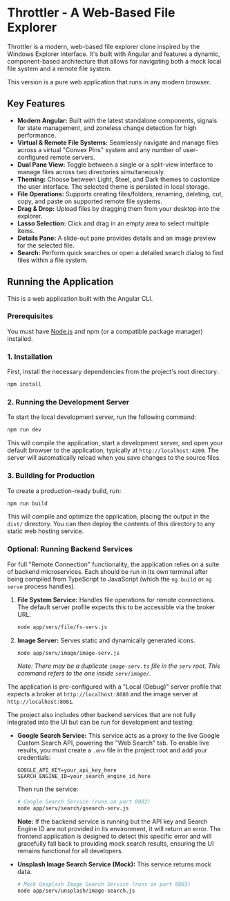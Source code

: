 # Throttler - A Web-Based File Explorer

Throttler is a modern, web-based file explorer clone inspired by the Windows Explorer interface. It's built with Angular and features a dynamic, component-based architecture that allows for navigating both a mock local file system and a remote file system.

This version is a pure web application that runs in any modern browser.

## Key Features

- **Modern Angular:** Built with the latest standalone components, signals for state management, and zoneless change detection for high performance.
- **Virtual & Remote File Systems:** Seamlessly navigate and manage files across a virtual "Convex Pins" system and any number of user-configured remote servers.
- **Dual Pane View:** Toggle between a single or a split-view interface to manage files across two directories simultaneously.
- **Theming:** Choose between Light, Steel, and Dark themes to customize the user interface. The selected theme is persisted in local storage.
- **File Operations:** Supports creating files/folders, renaming, deleting, cut, copy, and paste on supported remote file systems.
- **Drag & Drop:** Upload files by dragging them from your desktop into the explorer.
- **Lasso Selection:** Click and drag in an empty area to select multiple items.
- **Details Pane:** A slide-out pane provides details and an image preview for the selected file.
- **Search:** Perform quick searches or open a detailed search dialog to find files within a file system.

## Running the Application

This is a web application built with the Angular CLI.

### Prerequisites

You must have [Node.js](https://nodejs.org/) and npm (or a compatible package manager) installed.

### 1. Installation

First, install the necessary dependencies from the project's root directory:

```bash
npm install
```

### 2. Running the Development Server

To start the local development server, run the following command:

```bash
npm run dev
```

This will compile the application, start a development server, and open your default browser to the application, typically at `http://localhost:4200`. The server will automatically reload when you save changes to the source files.

### 3. Building for Production

To create a production-ready build, run:

```bash
npm run build
```
This will compile and optimize the application, placing the output in the `dist/` directory. You can then deploy the contents of this directory to any static web hosting service.

### Optional: Running Backend Services

For full "Remote Connection" functionality, the application relies on a suite of backend microservices. Each should be run in its own terminal after being compiled from TypeScript to JavaScript (which the `ng build` or `ng serve` process handles).

1.  **File System Service:** Handles file operations for remote connections. The default server profile expects this to be accessible via the broker URL.
    ```bash
    node app/serv/file/fs-serv.js
    ```

2.  **Image Server:** Serves static and dynamically generated icons.
    ```bash
    node app/serv/image/image-serv.js
    ```
    _Note: There may be a duplicate `image-serv.ts` file in the `serv` root. This command refers to the one inside `serv/image/`._
    
The application is pre-configured with a "Local (Debug)" server profile that expects a broker at `http://localhost:8080` and the image server at `http://localhost:8081`.

The project also includes other backend services that are not fully integrated into the UI but can be run for development and testing:

- **Google Search Service:** This service acts as a proxy to the live Google Custom Search API, powering the "Web Search" tab. To enable live results, you must create a `.env` file in the project root and add your credentials:
  ```
  GOOGLE_API_KEY=your_api_key_here
  SEARCH_ENGINE_ID=your_search_engine_id_here
  ```
  Then run the service:
  ```bash
  # Google Search Service (runs on port 8082)
  node app/serv/search/gsearch-serv.js
  ```
  **Note:** If the backend service is running but the API key and Search Engine ID are not provided in its environment, it will return an error. The frontend application is designed to detect this specific error and will gracefully fall back to providing mock search results, ensuring the UI remains functional for all developers.

- **Unsplash Image Search Service (Mock):** This service returns mock data.
  ```bash
  # Mock Unsplash Image Search Service (runs on port 8083)
  node app/serv/unsplash/image-search.js
  ```